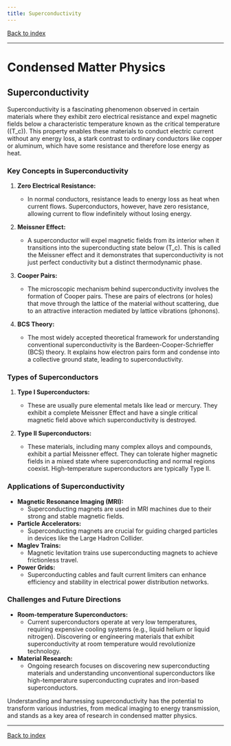 ```yaml
---
title: Superconductivity
---
```


[Back to index](index.html)

---
# Condensed Matter Physics
## Superconductivity

Superconductivity is a fascinating phenomenon observed in certain materials where they exhibit zero electrical resistance and expel magnetic fields below a characteristic temperature known as the critical temperature (\(T_c\)). This property enables these materials to conduct electric current without any energy loss, a stark contrast to ordinary conductors like copper or aluminum, which have some resistance and therefore lose energy as heat.

### Key Concepts in Superconductivity

1. **Zero Electrical Resistance:**
   - In normal conductors, resistance leads to energy loss as heat when current flows. Superconductors, however, have zero resistance, allowing current to flow indefinitely without losing energy.

2. **Meissner Effect:**
   - A superconductor will expel magnetic fields from its interior when it transitions into the superconducting state below \(T_c\). This is called the Meissner effect and it demonstrates that superconductivity is not just perfect conductivity but a distinct thermodynamic phase.

3. **Cooper Pairs:**
   - The microscopic mechanism behind superconductivity involves the formation of Cooper pairs. These are pairs of electrons (or holes) that move through the lattice of the material without scattering, due to an attractive interaction mediated by lattice vibrations (phonons).

4. **BCS Theory:**
   - The most widely accepted theoretical framework for understanding conventional superconductivity is the Bardeen-Cooper-Schrieffer (BCS) theory. It explains how electron pairs form and condense into a collective ground state, leading to superconductivity.

### Types of Superconductors

1. **Type I Superconductors:**
   - These are usually pure elemental metals like lead or mercury. They exhibit a complete Meissner Effect and have a single critical magnetic field above which superconductivity is destroyed.

2. **Type II Superconductors:**
   - These materials, including many complex alloys and compounds, exhibit a partial Meissner effect. They can tolerate higher magnetic fields in a mixed state where superconducting and normal regions coexist. High-temperature superconductors are typically Type II.

### Applications of Superconductivity
- **Magnetic Resonance Imaging (MRI):**
  - Superconducting magnets are used in MRI machines due to their strong and stable magnetic fields.
- **Particle Accelerators:**
  - Superconducting magnets are crucial for guiding charged particles in devices like the Large Hadron Collider.
- **Maglev Trains:**
  - Magnetic levitation trains use superconducting magnets to achieve frictionless travel.
- **Power Grids:**
  - Superconducting cables and fault current limiters can enhance efficiency and stability in electrical power distribution networks.

### Challenges and Future Directions
- **Room-temperature Superconductors:**
  - Current superconductors operate at very low temperatures, requiring expensive cooling systems (e.g., liquid helium or liquid nitrogen). Discovering or engineering materials that exhibit superconductivity at room temperature would revolutionize technology.
- **Material Research:**
  - Ongoing research focuses on discovering new superconducting materials and understanding unconventional superconductors like high-temperature superconducting cuprates and iron-based superconductors.

Understanding and harnessing superconductivity has the potential to transform various industries, from medical imaging to energy transmission, and stands as a key area of research in condensed matter physics.

---
[Back to index](index.html)
